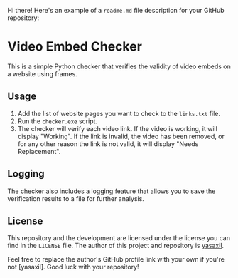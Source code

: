 Hi there! Here's an example of a `readme.md` file description for your GitHub repository:

# Video Embed Checker

This is a simple Python checker that verifies the validity of video embeds on a website using frames.

## Usage

1. Add the list of website pages you want to check to the `links.txt` file.
2. Run the `checker.exe` script.
3. The checker will verify each video link. If the video is working, it will display "Working". If the link is invalid, the video has been removed, or for any other reason the link is not valid, it will display "Needs Replacement".

## Logging

The checker also includes a logging feature that allows you to save the verification results to a file for further analysis.

## License

This repository and the development are licensed under the license you can find in the `LICENSE` file. The author of this project and repository is [yasaxil](https://github.com/yasaxil).

Feel free to replace the author's GitHub profile link with your own if you're not [yasaxil]. Good luck with your repository!
